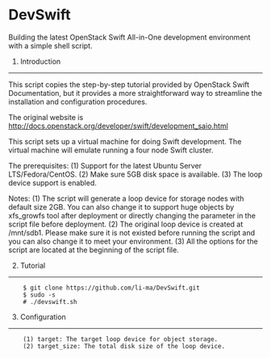 DevSwift
========
Building the latest OpenStack Swift All-in-One development environment with a simple shell script.

1. Introduction
---------------
This script copies the step-by-step tutorial provided by OpenStack Swift Documentation, but it provides a more straightforward way to streamline the installation and configuration procedures.

The original website is http://docs.openstack.org/developer/swift/development_saio.html

This script sets up a virtual machine for doing Swift development. The virtual machine will emulate running a four node Swift cluster.

The prerequisites:
        (1) Support for the latest Ubuntu Server LTS/Fedora/CentOS.
        (2) Make sure 5GB disk space is available.
        (3) The loop device support is enabled.

Notes:
        (1) The script will generate a loop device for storage nodes with default size 2GB. You can also change it to support huge objects by xfs_growfs tool after deployment or directly changing the parameter in the script file before deployment.
        (2) The original loop device is created at /mnt/sdb1. Please make sure it is not existed before running the script and you can also change it to meet your environment.
        (3) All the options for the script are located at the beginning of the script file.

2. Tutorial
---------------
        $ git clone https://github.com/li-ma/DevSwift.git
        $ sudo -s
        # ./devswift.sh

3. Configuration
----------------
        (1) target: The target loop device for object storage.
        (2) target_size: The total disk size of the loop device.
